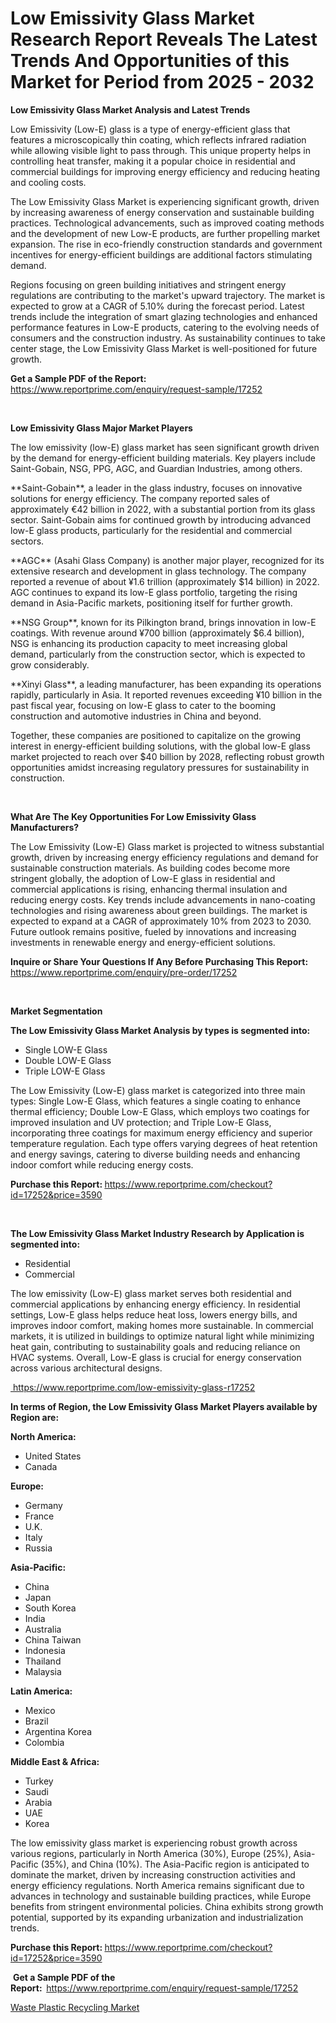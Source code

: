 <p><h1>Low Emissivity Glass Market Research Report Reveals The Latest Trends And Opportunities of this Market for Period from 2025 - 2032</h1></p><p><strong>Low Emissivity Glass Market Analysis and Latest Trends</strong></p>
<p><p>Low Emissivity (Low-E) glass is a type of energy-efficient glass that features a microscopically thin coating, which reflects infrared radiation while allowing visible light to pass through. This unique property helps in controlling heat transfer, making it a popular choice in residential and commercial buildings for improving energy efficiency and reducing heating and cooling costs.</p><p>The Low Emissivity Glass Market is experiencing significant growth, driven by increasing awareness of energy conservation and sustainable building practices. Technological advancements, such as improved coating methods and the development of new Low-E products, are further propelling market expansion. The rise in eco-friendly construction standards and government incentives for energy-efficient buildings are additional factors stimulating demand.</p><p>Regions focusing on green building initiatives and stringent energy regulations are contributing to the market's upward trajectory. The market is expected to grow at a CAGR of 5.10% during the forecast period. Latest trends include the integration of smart glazing technologies and enhanced performance features in Low-E products, catering to the evolving needs of consumers and the construction industry. As sustainability continues to take center stage, the Low Emissivity Glass Market is well-positioned for future growth.</p></p>
<p><strong>Get a Sample PDF of the Report:&nbsp;</strong> <a href="https://www.reportprime.com/enquiry/request-sample/17252?utm_campaign=3269&utm_medium=2&utm_source=Github&utm_content=ia&utm_term=18032025&utm_id=low-emissivity-glass">https://www.reportprime.com/enquiry/request-sample/17252</a></p>
<p>&nbsp;</p>
<p><strong>Low Emissivity Glass Major Market Players</strong></p>
<p><p>The low emissivity (low-E) glass market has seen significant growth driven by the demand for energy-efficient building materials. Key players include Saint-Gobain, NSG, PPG, AGC, and Guardian Industries, among others.</p><p>**Saint-Gobain**, a leader in the glass industry, focuses on innovative solutions for energy efficiency. The company reported sales of approximately €42 billion in 2022, with a substantial portion from its glass sector. Saint-Gobain aims for continued growth by introducing advanced low-E glass products, particularly for the residential and commercial sectors.</p><p>**AGC** (Asahi Glass Company) is another major player, recognized for its extensive research and development in glass technology. The company reported a revenue of about ¥1.6 trillion (approximately $14 billion) in 2022. AGC continues to expand its low-E glass portfolio, targeting the rising demand in Asia-Pacific markets, positioning itself for further growth.</p><p>**NSG Group**, known for its Pilkington brand, brings innovation in low-E coatings. With revenue around ¥700 billion (approximately $6.4 billion), NSG is enhancing its production capacity to meet increasing global demand, particularly from the construction sector, which is expected to grow considerably.</p><p>**Xinyi Glass**, a leading manufacturer, has been expanding its operations rapidly, particularly in Asia. It reported revenues exceeding ¥10 billion in the past fiscal year, focusing on low-E glass to cater to the booming construction and automotive industries in China and beyond.</p><p>Together, these companies are positioned to capitalize on the growing interest in energy-efficient building solutions, with the global low-E glass market projected to reach over $40 billion by 2028, reflecting robust growth opportunities amidst increasing regulatory pressures for sustainability in construction.</p></p>
<p>&nbsp;</p>
<p><strong>What Are The Key Opportunities For Low Emissivity Glass Manufacturers?</strong></p>
<p><p>The Low Emissivity (Low-E) Glass market is projected to witness substantial growth, driven by increasing energy efficiency regulations and demand for sustainable construction materials. As building codes become more stringent globally, the adoption of Low-E glass in residential and commercial applications is rising, enhancing thermal insulation and reducing energy costs. Key trends include advancements in nano-coating technologies and rising awareness about green buildings. The market is expected to expand at a CAGR of approximately 10% from 2023 to 2030. Future outlook remains positive, fueled by innovations and increasing investments in renewable energy and energy-efficient solutions.</p></p>
<p><strong>Inquire or Share Your Questions If Any Before Purchasing This Report:</strong> <a href="https://www.reportprime.com/enquiry/pre-order/17252?utm_campaign=3269&utm_medium=2&utm_source=Github&utm_content=ia&utm_term=18032025&utm_id=low-emissivity-glass">https://www.reportprime.com/enquiry/pre-order/17252</a></p>
<p>&nbsp;</p>
<p><strong>Market Segmentation</strong></p>
<p><strong>The Low Emissivity Glass Market Analysis by types is segmented into:</strong></p>
<p><ul><li>Single LOW-E Glass</li><li>Double LOW-E Glass</li><li>Triple LOW-E Glass</li></ul></p>
<p><p>The Low Emissivity (Low-E) glass market is categorized into three main types: Single Low-E Glass, which features a single coating to enhance thermal efficiency; Double Low-E Glass, which employs two coatings for improved insulation and UV protection; and Triple Low-E Glass, incorporating three coatings for maximum energy efficiency and superior temperature regulation. Each type offers varying degrees of heat retention and energy savings, catering to diverse building needs and enhancing indoor comfort while reducing energy costs.</p></p>
<p><strong>Purchase this Report:&nbsp;</strong><a href="https://www.reportprime.com/checkout?id=17252&price=3590&utm_campaign=3269&utm_medium=2&utm_source=Github&utm_content=ia&utm_term=18032025&utm_id=low-emissivity-glass">https://www.reportprime.com/checkout?id=17252&price=3590</a></p>
<p>&nbsp;</p>
<p><strong>The Low Emissivity Glass Market Industry Research by Application is segmented into:</strong></p>
<p><ul><li>Residential</li><li>Commercial</li></ul></p>
<p><p>The low emissivity (Low-E) glass market serves both residential and commercial applications by enhancing energy efficiency. In residential settings, Low-E glass helps reduce heat loss, lowers energy bills, and improves indoor comfort, making homes more sustainable. In commercial markets, it is utilized in buildings to optimize natural light while minimizing heat gain, contributing to sustainability goals and reducing reliance on HVAC systems. Overall, Low-E glass is crucial for energy conservation across various architectural designs.</p></p>
<p><a href="https://www.reportprime.com/low-emissivity-glass-r17252?utm_campaign=3269&utm_medium=2&utm_source=Github&utm_content=ia&utm_term=18032025&utm_id=low-emissivity-glass">&nbsp;https://www.reportprime.com/low-emissivity-glass-r17252</a></p>
<p><strong>In terms of Region, the Low Emissivity Glass Market Players available by Region are:</strong></p>
<p>
    <p> <strong> North America: </strong>
        <ul>
            <li>United States</li>
            <li>Canada</li>
        </ul>
        </p> 
    <p> <strong> Europe: </strong>
        <ul>
            <li>Germany</li>
            <li>France</li>
            <li>U.K.</li>
            <li>Italy</li>
            <li>Russia</li>
        </ul>
        </p> 
    <p> <strong> Asia-Pacific: </strong>
        <ul>
            <li>China</li>
            <li>Japan</li>
            <li>South Korea</li>
            <li>India</li>
            <li>Australia</li>
            <li>China Taiwan</li>
            <li>Indonesia</li>
            <li>Thailand</li>
            <li>Malaysia</li>
        </ul>
        </p> 
    <p> <strong> Latin America: </strong>
        <ul>
            <li>Mexico</li>
            <li>Brazil</li>
            <li>Argentina Korea</li>
            <li>Colombia</li>
        </ul>
        </p> 
    <p> <strong> Middle East & Africa: </strong>
        <ul>
            <li>Turkey</li>
            <li>Saudi</li>
            <li>Arabia</li>
            <li>UAE</li>
            <li>Korea</li>
        </ul>
    </p>
    </p>
<p><p>The low emissivity glass market is experiencing robust growth across various regions, particularly in North America (30%), Europe (25%), Asia-Pacific (35%), and China (10%). The Asia-Pacific region is anticipated to dominate the market, driven by increasing construction activities and energy efficiency regulations. North America remains significant due to advances in technology and sustainable building practices, while Europe benefits from stringent environmental policies. China exhibits strong growth potential, supported by its expanding urbanization and industrialization trends.</p></p>
<p><strong>Purchase this Report: </strong><a href="https://www.reportprime.com/checkout?id=17252&price=3590&utm_campaign=3269&utm_medium=2&utm_source=Github&utm_content=ia&utm_term=18032025&utm_id=low-emissivity-glass">https://www.reportprime.com/checkout?id=17252&price=3590</a></p>
<p>&nbsp;<strong>Get a Sample PDF of the Report:&nbsp;&nbsp;</strong><a href="https://www.reportprime.com/enquiry/request-sample/17252?utm_campaign=3269&utm_medium=2&utm_source=Github&utm_content=ia&utm_term=18032025&utm_id=low-emissivity-glass">https://www.reportprime.com/enquiry/request-sample/17252</a></p>
<p><strong></strong></p>
<p><p><a href="https://github.com/lefiobakali/Market-Research-Report-List-1/blob/main/waste-plastic-recycling-market.md?utm_campaign=3269&utm_medium=2&utm_source=Github&utm_content=ia&utm_term=18032025&utm_id=low-emissivity-glass">Waste Plastic Recycling Market</a></p></p>